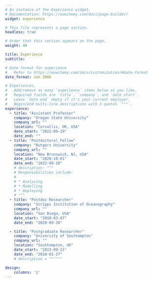 ```yaml
---
# An instance of the Experience widget.
# Documentation: https://wowchemy.com/docs/page-builder/
widget: experience

# This file represents a page section.
headless: true

# Order that this section appears on the page.
weight: 40

title: Experience
subtitle:

# Date format for experience
#   Refer to https://wowchemy.com/docs/customization/#date-format
date_format: Jan 2006

# Experiences.
#   Add/remove as many `experience` items below as you like.
#   Required fields are `title`, `company`, and `date_start`.
#   Leave `date_end` empty if it's your current employer.
#   Begin/end multi-line descriptions with 3 quotes `"""`.
experience:
  - title: "Assistant Professor"
    company: "Oregon State University"
    company_url: ""
    location: "Corvallis, OR, USA"
    date_start: "2022-09-19"
    date_end: ""
  - title: "Postdoctoral Fellow"
    company: "Rutgers University"
    company_url: ""
    location: "New Brunswick, NJ, USA"
    date_start: "2020-10-01"
    date_end: "2022-09-18"
    # description: """
    # Responsibilities include:
    #
    # * Analysing
    # * Modelling
    # * Deploying
    # """
  - title: "Postdoc Researcher"
    company: "Scripps Institution of Oceanography"
    company_url: ""
    location: "San Diego, USA"
    date_start: "2018-03-07"
    date_end: "2020-09-30"

  - title: "Postgraduate Researcher"
    company: "University of Southampton"
    company_url: ""
    location: "Southampton, UK"
    date_start: "2013-09-21"
    date_end: "2018-01-27"
    # description = """"""

design:
    columns: '2'
---
```


